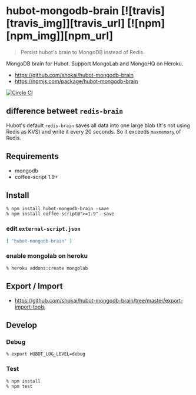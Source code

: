 # hubot-mongodb-brain [![travis][travis_img]][travis_url] [![npm][npm_img]][npm_url]

> Persist hubot's brain to MongoDB instead of Redis.

MongoDB brain for Hubot. Support MongoLab and MongoHQ on Heroku.

- https://github.com/shokai/hubot-mongodb-brain
- https://npmjs.com/package/hubot-mongodb-brain

[![Circle CI](https://circleci.com/gh/shokai/hubot-mongodb-brain.svg?style=svg)](https://circleci.com/gh/shokai/hubot-mongodb-brain)

## difference betweet `redis-brain`

Hubot's default `redis-brain` saves all data into one large blob (It's not using Redis as KVS) and write it every 20 seconds. So it exceeds `maxmemory` of Redis.


## Requirements

- mongodb
- coffee-script 1.9+

## Install

    % npm install hubot-mongodb-brain -save
    % npm install coffee-script@">=1.9" -save


### edit `external-script.json`

```json
[ "hubot-mongodb-brain" ]
```

### enable mongolab on heroku

    % heroku addons:create mongolab


## Export / Import

- https://github.com/shokai/hubot-mongodb-brain/tree/master/export-import-tools


## Develop

### Debug

    % export HUBOT_LOG_LEVEL=debug


### Test

    % npm install
    % npm test
